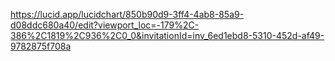 https://lucid.app/lucidchart/850b90d9-3ff4-4ab8-85a9-d08ddc680a40/edit?viewport_loc=-179%2C-386%2C1819%2C936%2C0_0&invitationId=inv_6ed1ebd8-5310-452d-af49-9782875f708a
